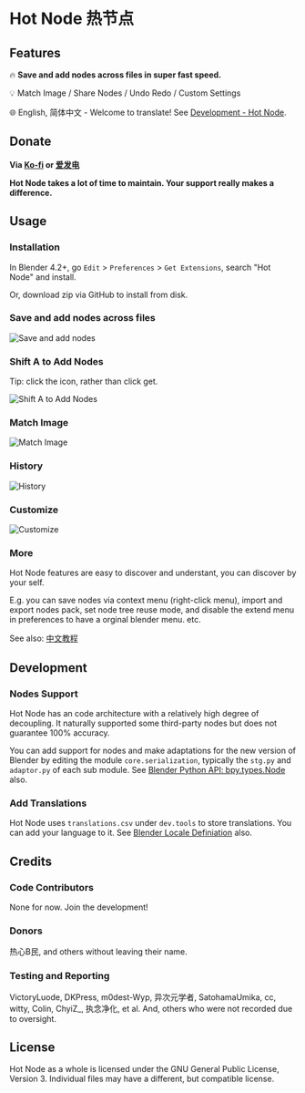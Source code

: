 # Hot Node 热节点
## Features

🔥 **Save and add nodes across files in super fast speed.**

💡 Match Image / Share Nodes / Undo Redo / Custom Settings

🌐 English, 简体中文 - Welcome to translate! See [Development - Hot Node](https://github.com/Trantor2098/hot_node/tree/main?tab=readme-ov-file#save-and-add-nodes).

## Donate
**Via [Ko-fi](https://ko-fi.com/trantor) or [爱发电](https://afdian.com/a/trantor)**

**Hot Node takes a lot of time to maintain. Your support really makes a difference.**

## Usage
### Installation
In Blender 4.2+, go `Edit` > `Preferences` > `Get Extensions`, search "Hot Node" and install.

Or, download zip via GitHub to install from disk.

### Save and add nodes across files
![Save and add nodes](https://raw.githubusercontent.com/Trantor2098/hot_node/main/dev/git_attachments/1_Reuse_Cross_File.gif)


### Shift A to Add Nodes
Tip: click the icon, rather than click get.

![Shift A to Add Nodes](https://raw.githubusercontent.com/Trantor2098/hot_node/main/dev/git_attachments/2_Shift_A_to_Access.gif)


### Match Image
![Match Image](https://raw.githubusercontent.com/Trantor2098/hot_node/main/dev/git_attachments/3_Match_Image.gif)


### History
![History](https://raw.githubusercontent.com/Trantor2098/hot_node/main/dev/git_attachments/4_History.gif)


### Customize
![Customize](https://raw.githubusercontent.com/Trantor2098/hot_node/main/dev/git_attachments/6_Customize.gif)

### More
Hot Node features are easy to discover and understant, you can discover by your self. 

E.g. you can save nodes via context menu (right-click menu), import and export nodes pack, set node tree reuse mode, and disable the extend menu in preferences to have a orginal blender menu. etc. 

See also: [中文教程](https://www.bilibili.com/video/BV1LstpzkE5a/?spm_id_from=333.1387.homepage.video_card.click&vd_source=2168ae30c7a04aea1acec469c4a292a6)

## Development
### Nodes Support
Hot Node has an code architecture with a relatively high degree of decoupling. It naturally supported some third-party nodes but does not guarantee 100% accuracy. 

You can add support for nodes and make adaptations for the new version of Blender by editing the module `core.serialization`, typically the `stg.py` and `adaptor.py` of each sub module. See [Blender Python API: bpy.types.Node](https://docs.blender.org/api/5.0/bpy.types.Node.html#bpy.types.Node) also.

### Add Translations
Hot Node uses `translations.csv` under `dev.tools` to store translations. You can add your language to it. See [Blender Locale Definiation](https://projects.staging.blender.org/blender/blender/src/branch/main/locale/languages) also.

## Credits
### Code Contributors
None for now. Join the development!

### Donors
热心B民, and others without leaving their name.

### Testing and Reporting
VictoryLuode, DKPress, m0dest-Wyp, 异次元学者, SatohamaUmika, cc, witty, Colin, ChyiZ_, 执念净化, et al. And, others who were not recorded due to oversight.

## License
Hot Node as a whole is licensed under the GNU General Public License, Version 3.
Individual files may have a different, but compatible license.